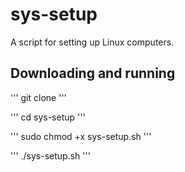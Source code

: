 # sys-setup

A script for setting up Linux computers.

## Downloading and running

'''
git clone
'''

'''
cd sys-setup
'''

'''
sudo chmod +x sys-setup.sh
'''

'''
./sys-setup.sh
'''
